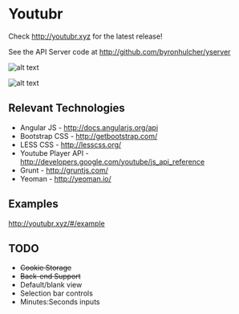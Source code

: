 # Youtubr

Check http://youtubr.xyz for the latest release!

See the API Server code at http://github.com/byronhulcher/yserver

![alt text](https://i.imgur.com/8aZqa6Z.jpg "Napkin drawing")

![alt text](http://i.imgur.com/QIr6GH7.png "Static mock-up")

## Relevant Technologies
* Angular JS - http://docs.angularjs.org/api 
* Bootstrap CSS - http://getbootstrap.com/
* LESS CSS - http://lesscss.org/ 
* Youtube Player API - http://developers.google.com/youtube/js_api_reference 
* Grunt - http://gruntjs.com/ 
* Yeoman - http://yeoman.io/

## Examples
http://youtubr.xyz/#/example

## TODO
* ~~Cookie Storage~~
* ~~Back-end Support~~
* Default/blank view
* Selection bar controls
* Minutes:Seconds inputs
